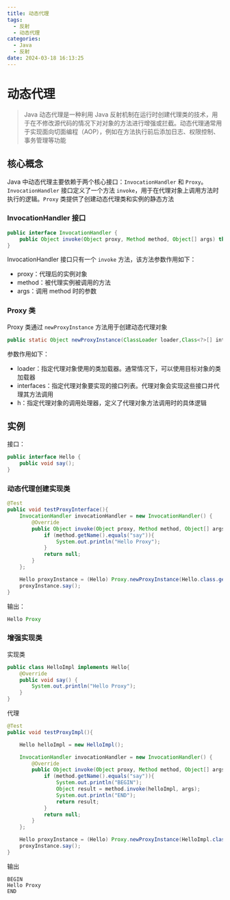 ```yaml
---
title: 动态代理
tags:
  - 反射
  - 动态代理
categories:
  - Java
  - 反射
date: 2024-03-18 16:13:25
---
```


# 动态代理

> Java 动态代理是一种利用 Java 反射机制在运行时创建代理类的技术，用于在不修改源代码的情况下对对象的方法进行增强或拦截。动态代理通常用于实现面向切面编程（AOP），例如在方法执行前后添加日志、权限控制、事务管理等功能

## 核心概念

Java 中动态代理主要依赖于两个核心接口：`InvocationHandler` 和 `Proxy`。`InvocationHandler` 接口定义了一个方法 `invoke`，用于在代理对象上调用方法时执行的逻辑。`Proxy` 类提供了创建动态代理类和实例的静态方法

### InvocationHandler 接口

```java
public interface InvocationHandler {
    public Object invoke(Object proxy, Method method, Object[] args) throws Throwable;
}
```

InvocationHandler 接口只有一个 `invoke` 方法，该方法参数作用如下：

- proxy：代理后的实例对象
- method：被代理实例被调用的方法
- args：调用 method 时的参数

### Proxy 类

Proxy 类通过 `newProxyInstance` 方法用于创建动态代理对象

```java
public static Object newProxyInstance(ClassLoader loader,Class<?>[] interfaces,InvocationHandler h){}
```

参数作用如下：

- loader：指定代理对象使用的类加载器。通常情况下，可以使用目标对象的类加载器
- interfaces：指定代理对象要实现的接口列表。代理对象会实现这些接口并代理其方法调用
- h：指定代理对象的调用处理器，定义了代理对象方法调用时的具体逻辑

## 实例

接口：

```java
public interface Hello {
    public void say();
}
```

### 动态代理创建实现类

```java
@Test
public void testProxyInterface(){
    InvocationHandler invocationHandler = new InvocationHandler() {
        @Override
        public Object invoke(Object proxy, Method method, Object[] args) throws Throwable {
            if (method.getName().equals("say")){
                System.out.println("Hello Proxy");
            }
            return null;
        }
    };

    Hello proxyInstance = (Hello) Proxy.newProxyInstance(Hello.class.getClassLoader(), new Class[]{Hello.class}, invocationHandler);
    proxyInstance.say();
}
```

输出：

```java
Hello Proxy
```

### 增强实现类

实现类

```java
public class HelloImpl implements Hello{
    @Override
    public void say() {
        System.out.println("Hello Proxy");
    }
}
```

代理

```java
@Test
public void testProxyImpl(){

    Hello helloImpl = new HelloImpl();

    InvocationHandler invocationHandler = new InvocationHandler() {
        @Override
        public Object invoke(Object proxy, Method method, Object[] args) throws Throwable {
            if (method.getName().equals("say")){
                System.out.println("BEGIN");
                Object result = method.invoke(helloImpl, args);
                System.out.println("END");
                return result;
            }
            return null;
        }
    };

    Hello proxyInstance = (Hello) Proxy.newProxyInstance(HelloImpl.class.getClassLoader(), new Class[]{Hello.class}, invocationHandler);
    proxyInstance.say();
}
```

输出

```
BEGIN
Hello Proxy
END
```
